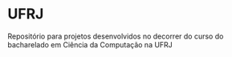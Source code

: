 # UFRJ
Repositório para projetos desenvolvidos no decorrer do curso do bacharelado em Ciência da Computação na UFRJ
